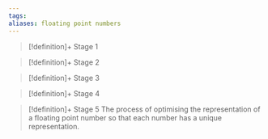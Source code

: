 ```yaml
---
tags:
aliases: floating point numbers
---
```


> [!definition]+ Stage 1
>

> [!definition]+ Stage 2
>

> [!definition]+ Stage 3
>

> [!definition]+ Stage 4
>

> [!definition]+ Stage 5
> The process of optimising the representation of a floating point number so that each number has a unique representation.



